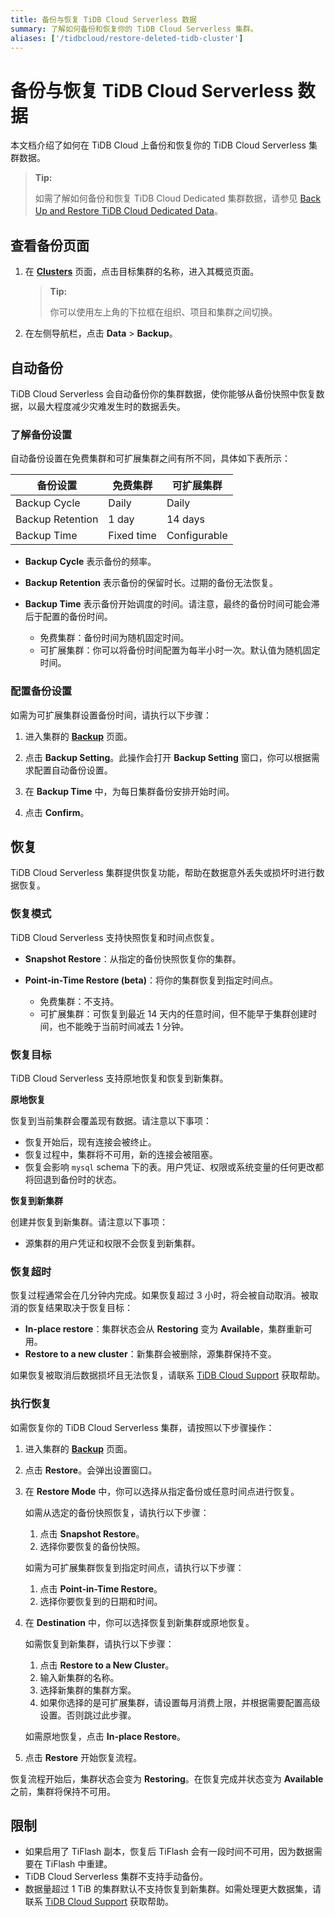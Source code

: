 ```yaml
---
title: 备份与恢复 TiDB Cloud Serverless 数据
summary: 了解如何备份和恢复你的 TiDB Cloud Serverless 集群。
aliases: ['/tidbcloud/restore-deleted-tidb-cluster']
---
```


# 备份与恢复 TiDB Cloud Serverless 数据

本文档介绍了如何在 TiDB Cloud 上备份和恢复你的 TiDB Cloud Serverless 集群数据。

> **Tip:**
>
> 如需了解如何备份和恢复 TiDB Cloud Dedicated 集群数据，请参见 [Back Up and Restore TiDB Cloud Dedicated Data](/tidb-cloud/backup-and-restore.md)。

## 查看备份页面

1. 在 [**Clusters**](https://tidbcloud.com/project/clusters) 页面，点击目标集群的名称，进入其概览页面。

    > **Tip:**
    >
    > 你可以使用左上角的下拉框在组织、项目和集群之间切换。

2. 在左侧导航栏，点击 **Data** > **Backup**。

## 自动备份

TiDB Cloud Serverless 会自动备份你的集群数据，使你能够从备份快照中恢复数据，以最大程度减少灾难发生时的数据丢失。

### 了解备份设置

自动备份设置在免费集群和可扩展集群之间有所不同，具体如下表所示：

| 备份设置         | 免费集群     | 可扩展集群         |
|------------------|--------------|--------------------|
| Backup Cycle     | Daily        | Daily              |
| Backup Retention | 1 day        | 14 days            |
| Backup Time      | Fixed time   | Configurable       |

- **Backup Cycle** 表示备份的频率。

- **Backup Retention** 表示备份的保留时长。过期的备份无法恢复。
   
- **Backup Time** 表示备份开始调度的时间。请注意，最终的备份时间可能会滞后于配置的备份时间。
   
    - 免费集群：备份时间为随机固定时间。
    - 可扩展集群：你可以将备份时间配置为每半小时一次。默认值为随机固定时间。

### 配置备份设置

如需为可扩展集群设置备份时间，请执行以下步骤：

1. 进入集群的 [**Backup**](#view-the-backup-page) 页面。

2. 点击 **Backup Setting**。此操作会打开 **Backup Setting** 窗口，你可以根据需求配置自动备份设置。

3. 在 **Backup Time** 中，为每日集群备份安排开始时间。

4. 点击 **Confirm**。

## 恢复

TiDB Cloud Serverless 集群提供恢复功能，帮助在数据意外丢失或损坏时进行数据恢复。

### 恢复模式

TiDB Cloud Serverless 支持快照恢复和时间点恢复。

- **Snapshot Restore**：从指定的备份快照恢复你的集群。

- **Point-in-Time Restore (beta)**：将你的集群恢复到指定时间点。

    - 免费集群：不支持。
    - 可扩展集群：可恢复到最近 14 天内的任意时间，但不能早于集群创建时间，也不能晚于当前时间减去 1 分钟。

### 恢复目标

TiDB Cloud Serverless 支持原地恢复和恢复到新集群。

**原地恢复**

恢复到当前集群会覆盖现有数据。请注意以下事项：

- 恢复开始后，现有连接会被终止。
- 恢复过程中，集群将不可用，新的连接会被阻塞。
- 恢复会影响 `mysql` schema 下的表。用户凭证、权限或系统变量的任何更改都将回退到备份时的状态。

**恢复到新集群**

创建并恢复到新集群。请注意以下事项：

- 源集群的用户凭证和权限不会恢复到新集群。

### 恢复超时

恢复过程通常会在几分钟内完成。如果恢复超过 3 小时，将会被自动取消。被取消的恢复结果取决于恢复目标：

- **In-place restore**：集群状态会从 **Restoring** 变为 **Available**，集群重新可用。
- **Restore to a new cluster**：新集群会被删除，源集群保持不变。

如果恢复被取消后数据损坏且无法恢复，请联系 [TiDB Cloud Support](/tidb-cloud/tidb-cloud-support.md) 获取帮助。

### 执行恢复

如需恢复你的 TiDB Cloud Serverless 集群，请按照以下步骤操作：

1. 进入集群的 [**Backup**](#view-the-backup-page) 页面。

2. 点击 **Restore**。会弹出设置窗口。

3. 在 **Restore Mode** 中，你可以选择从指定备份或任意时间点进行恢复。

    <SimpleTab>
    <div label="Snapshot Restore">

    如需从选定的备份快照恢复，请执行以下步骤：

    1. 点击 **Snapshot Restore**。
    2. 选择你要恢复的备份快照。

    </div>
    <div label="Point-in-Time Restore">

    如需为可扩展集群恢复到指定时间点，请执行以下步骤：

    1. 点击 **Point-in-Time Restore**。
    2. 选择你要恢复到的日期和时间。

    </div>
    </SimpleTab>

4. 在 **Destination** 中，你可以选择恢复到新集群或原地恢复。

    <SimpleTab>
    <div label="Restore to a new cluster">

    如需恢复到新集群，请执行以下步骤：

    1. 点击 **Restore to a New Cluster**。
    2. 输入新集群的名称。
    3. 选择新集群的集群方案。
    4. 如果你选择的是可扩展集群，请设置每月消费上限，并根据需要配置高级设置。否则跳过此步骤。

    </div>
    <div label="Restore in-place">

    如需原地恢复，点击 **In-place Restore**。

    </div>
    </SimpleTab>

5. 点击 **Restore** 开始恢复流程。

恢复流程开始后，集群状态会变为 **Restoring**。在恢复完成并状态变为 **Available** 之前，集群将保持不可用。

## 限制

- 如果启用了 TiFlash 副本，恢复后 TiFlash 会有一段时间不可用，因为数据需要在 TiFlash 中重建。
- TiDB Cloud Serverless 集群不支持手动备份。
- 数据量超过 1 TiB 的集群默认不支持恢复到新集群。如需处理更大数据集，请联系 [TiDB Cloud Support](/tidb-cloud/tidb-cloud-support.md) 获取帮助。
